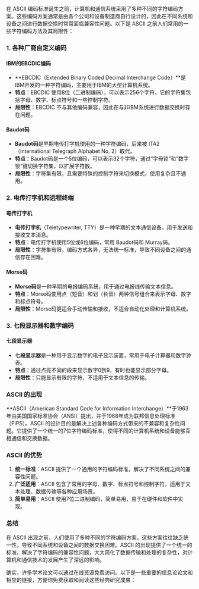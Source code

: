 在 ASCII 编码标准诞生之前，计算机和通信系统采用了多种不同的字符编码方案。这些编码方案通常是由各个公司和设备制造商自行设计的，因此在不同系统和设备之间进行数据交换时常常面临兼容性问题。以下是 ASCII 之前人们常用的一些字符编码方法及其局限性：

### 1. 各种厂商自定义编码

#### IBM的EBCDIC编码

- **EBCDIC（Extended Binary Coded Decimal Interchange Code）**是IBM开发的一种字符编码，主要用于IBM的大型计算机系统。
- **特点**：EBCDIC 使用8位（二进制编码），可以表示256个字符。它的字符集包括字母、数字、标点符号和一些控制字符。
- **局限性**：EBCDIC 不与其他编码兼容，因此在与非IBM系统进行数据交换时存在问题。

#### Baudot码

- **Baudot码**是早期电传打字机使用的一种字符编码，后来被 ITA2（International Telegraph Alphabet No. 2）取代。
- **特点**：Baudot码是一个5位编码，可以表示32个字符，通过“字母锁”和“数字锁”键切换字符集，以扩展字符数。
- **局限性**：字符集有限，且需要特殊的控制字符来切换模式，使用复杂且不通用。

### 2. 电传打字机和远程终端

#### 电传打字机

- **电传打字机**（Teletypewriter, TTY）是一种早期的文本通信设备，用于发送和接收文本消息。
- **特点**：电传打字机使用5位或6位编码，常用 Baudot码和 Murray码。
- **局限性**：字符集有限，编码方式各异，无法统一标准，导致不同设备之间的通信存在困难。

#### Morse码

- **Morse码**是一种早期的电报编码系统，用于通过电报线传输文本信息。
- **特点**：Morse码使用点（短音）和划（长音）两种信号组合来表示字母、数字和标点符号。
- **局限性**：Morse码更适合手动传输和接收，不适合自动化处理和计算机系统。

### 3. 七段显示器和数字编码

#### 七段显示器

- **七段显示器**是一种用于显示数字的电子显示装置，常用于电子计算器和数字钟表。
- **特点**：通过点亮不同的段来显示数字0到9，有时也能显示部分字母。
- **局限性**：只能显示有限的字符，不适用于文本信息的传输。

### ASCII 的出现

**ASCII（American Standard Code for Information Interchange）**于1963年由美国国家标准协会（ANSI）提出，并于1968年成为联邦信息处理标准（FIPS）。ASCII 的设计目的是解决上述各种编码方式带来的不兼容和复杂性问题。它提供了一个统一的7位字符编码标准，使得不同的计算机系统和设备能够互相通信和交换数据。

### ASCII 的优势

1. **统一标准**：ASCII 提供了一个通用的字符编码标准，解决了不同系统之间的兼容性问题。
2. **广泛适用**：ASCII 包含了常用的字母、数字、标点符号和控制字符，适用于文本处理、数据传输等各种应用场景。
3. **简单易用**：ASCII 使用7位二进制编码，简单易用，易于在硬件和软件中实现。

### 总结

在 ASCII 出现之前，人们使用了多种不同的字符编码方案，这些方案往往缺乏统一性，导致不同系统和设备之间的数据交换困难。ASCII 的出现提供了一个统一的标准，解决了字符编码的兼容性问题，大大简化了数据传输和处理的复杂性，对计算机和通信技术的发展产生了深远的影响。

确实，许多学术论文可以通过在线资源免费访问。以下是一些重要的信息论论文和相应的链接，方便你免费获取和阅读这些经典研究成果：

### 